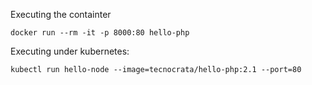 Executing the containter

```
docker run --rm -it -p 8000:80 hello-php
```

Executing under kubernetes:

```
kubectl run hello-node --image=tecnocrata/hello-php:2.1 --port=80
```
